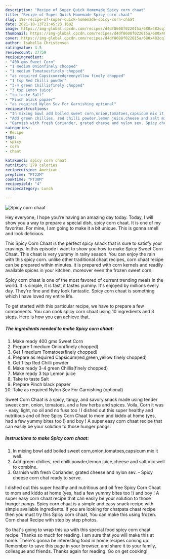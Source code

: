 ```yaml
---
description: "Recipe of Super Quick Homemade Spicy corn chaat"
title: "Recipe of Super Quick Homemade Spicy corn chaat"
slug: 192-recipe-of-super-quick-homemade-spicy-corn-chaat
date: 2021-10-13T21:45:23.168Z
image: https://img-global.cpcdn.com/recipes/d4df8608f022015a/680x482cq70/spicy-corn-chaat-recipe-main-photo.jpg
thumbnail: https://img-global.cpcdn.com/recipes/d4df8608f022015a/680x482cq70/spicy-corn-chaat-recipe-main-photo.jpg
cover: https://img-global.cpcdn.com/recipes/d4df8608f022015a/680x482cq70/spicy-corn-chaat-recipe-main-photo.jpg
author: Isabella Christensen
ratingvalue: 4.5
reviewcount: 27759
recipeingredient:
- "400 gms Sweet Corn"
- "1 medium Onionfinely chopped"
- "1 medium Tomatoesfinely chopped"
- "as required Capsicumredgreenyellow finely chopped"
- "1 tsp Red Chilli powder"
- "3-4 green Chillisfinely chopped"
- "3 tsp Lemon juice"
- "to taste Salt"
- "Pinch black papaer"
- "as required Nylon Sev For Garnishing optional"
recipeinstructions:
- "In mixing bowl add boiled sweet corn,onion,tomatoes,capsicum mix it well."
- "Add green chillies, red chilli powder,lemon juice,cheese and salt mix well to combine."
- "Garnish with fresh Coriander, grated cheese and nylon sev. Spicy cheese corn chat ready to serve."
categories:
- Recipe
tags:
- spicy
- corn
- chaat

katakunci: spicy corn chaat 
nutrition: 279 calories
recipecuisine: American
preptime: "PT22M"
cooktime: "PT30M"
recipeyield: "4"
recipecategory: Lunch

---
```



![Spicy corn chaat](https://img-global.cpcdn.com/recipes/d4df8608f022015a/680x482cq70/spicy-corn-chaat-recipe-main-photo.jpg)

Hey everyone, I hope you're having an amazing day today. Today, I will show you a way to prepare a special dish, spicy corn chaat. It is one of my favorites. For mine, I am going to make it a bit unique. This is gonna smell and look delicious.

This Spicy Corn Chaat is the perfect spicy snack that is sure to satisfy your cravings. In this episode i want to show you how to make Spicy Sweet Corn Chaat. This chaat is very yummy in rainy season. You can enjoy the rain with this spicy corn. unlike other traditional chaat recipes, corn chaat recipe can be prepared within minutes. it is prepared with corn kernels and readily available spices in your kitchen. moreover even the frozen sweet corn.

Spicy corn chaat is one of the most favored of current trending meals in the world. It is simple, it is fast, it tastes yummy. It's enjoyed by millions every day. They're fine and they look fantastic. Spicy corn chaat is something which I have loved my entire life.


To get started with this particular recipe, we have to prepare a few components. You can cook spicy corn chaat using 10 ingredients and 3 steps. Here is how you can achieve that.

<!--inarticleads1-->

##### The ingredients needed to make Spicy corn chaat:

1. Make ready 400 gms Sweet Corn
1. Prepare 1 medium Onion(finely chopped)
1. Get 1 medium Tomatoes(finely chopped)
1. Prepare as required Capsicum(red,green,yellow finely chopped)
1. Get 1 tsp Red Chilli powder
1. Make ready 3-4 green Chillis(finely chopped)
1. Make ready 3 tsp Lemon juice
1. Take to taste Salt
1. Prepare Pinch black papaer
1. Take as required Nylon Sev For Garnishing (optional)


Sweet Corn Chaat is a spicy, tangy, and savory snack made using tender sweet corn, onion, tomatoes, and a few herbs and spices. Voila, Corn it was - easy, light, no oil and no fuss too ! I dished out this super healthy and nutritious and oil free Spicy Corn Chaat to mom and kiddo at home (yes, had a few yummy bites too !) and boy ! A super easy corn chaat recipe that can easily be your solution to those hunger pangs. 

<!--inarticleads2-->

##### Instructions to make Spicy corn chaat:

1. In mixing bowl add boiled sweet corn,onion,tomatoes,capsicum mix it well.
1. Add green chillies, red chilli powder,lemon juice,cheese and salt mix well to combine.
1. Garnish with fresh Coriander, grated cheese and nylon sev. - Spicy cheese corn chat ready to serve.


I dished out this super healthy and nutritious and oil free Spicy Corn Chaat to mom and kiddo at home (yes, had a few yummy bites too !) and boy ! A super easy corn chaat recipe that can easily be your solution to those hunger pangs. Spicy corn chaat is a simple and easy snack recipe with simple available ingredients. If you are looking for chatpata chaat recipe then you must try this Spicy corn chaat, You can make this using frozen. Corn chaat Recipe with step by step photos. 

So that's going to wrap this up with this special food spicy corn chaat recipe. Thanks so much for reading. I am sure that you will make this at home. There's gonna be interesting food in home recipes coming up. Remember to save this page in your browser, and share it to your family, colleague and friends. Thanks again for reading. Go on get cooking!
